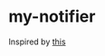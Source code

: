 # my-notifier

Inspired by [this](https://www.linkedin.com/pulse/why-8-hour-workday-doesnt-work-dr-travis-bradberry/?trackingId=QB%2F372dokdsvBc7Kbcz5Fg%3D%3D&lipi=urn%3Ali%3Apage%3Ad_flagship3_feed%3BXpETNCGvSZOWNJptcNz66w%3D%3D&licu=urn%3Ali%3Acontrol%3Ad_flagship3_feed-object)
